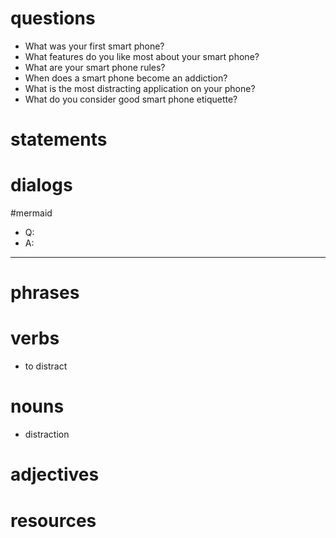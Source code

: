 # questions
- What was your first smart phone?
- What features do you like most about your smart phone?
- What are your smart phone rules?
- When does a smart phone become an addiction?
- What is the most distracting application on your phone?
- What do you consider good smart phone etiquette?
# statements

# dialogs
#mermaid 

- Q:
- A:

---

# phrases

# verbs
- to distract

# nouns
- distraction
# adjectives

# resources
